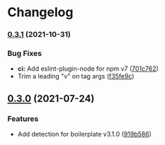 # Changelog

### [0.3.1](https://www.github.com/gulpjs/update-template/compare/v0.3.0...v0.3.1) (2021-10-31)


### Bug Fixes

* **ci:** Add eslint-plugin-node for npm v7 ([701c762](https://www.github.com/gulpjs/update-template/commit/701c762536e30b73de306c4b3baa4975acb45406))
* Trim a leading "v" on tag args ([f35fe9c](https://www.github.com/gulpjs/update-template/commit/f35fe9c5357c6b31e674841bca980553cb42be28))

## [0.3.0](https://www.github.com/gulpjs/update-template/compare/v0.2.3...v0.3.0) (2021-07-24)


### Features

* Add detection for boilerplate v3.1.0 ([919b586](https://www.github.com/gulpjs/update-template/commit/919b58682d6ba542c97f187a071e6b97f20f70dc))

